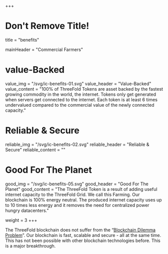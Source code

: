 +++
# Don't Remove Title!
title = "benefits"

mainHeader = "Commercial Farmers"

# value-Backed
value_img = "/svg/ic-benefits-01.svg"
value_header = "Value-Backed"
value_content = "100% of ThreeFold Tokens are asset backed by the fastest growing commodity in the world, the internet. Tokens only get generated when servers get connected to the internet. Each token is at least 6 times undervalued compared to the commercial value of the newly connected capacity."

# Reliable & Secure
reliable_img = "/svg/ic-benefits-02.svg"
reliable_header = "Reliable & Secure"
reliable_content = ""

# Good For The Planet
good_img = "/svg/ic-benefits-05.svg"
good_header = "Good For The Planet"
good_content = "The ThreeFold Token is a result of adding useful internet capacity to the ThreeFold Grid. We call this Farming. Our blockchain is 100% energy neutral. The produced internet capacity uses up to 10 times less energy and it removes the need for centralized power hungry datacenters."

weight = 3
+++
<!-- Reliable & Secure content -->

The ThreeFold blockchain does not suffer from the “[Blockchain Dilemma Problem](https://www.youtube.com/watch?v=AUcO8NE6s2M)”. Our blockchain is fast, scalable and secure - all at the same time. This has not been possible with other blockchain technologies before. This is a major breakthrough.
